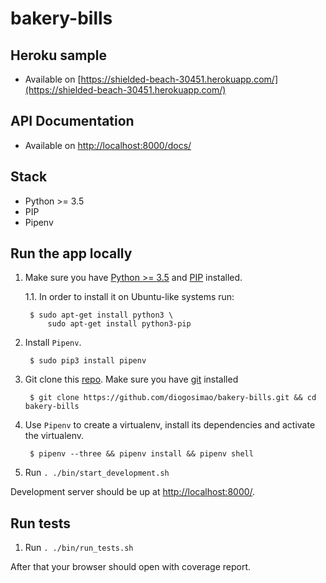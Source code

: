 # bakery-bills

## Heroku sample

- Available on [https://shielded-beach-30451.herokuapp.com/](https://shielded-beach-30451.herokuapp.com/)

## API Documentation

- Available on [http://localhost:8000/docs/](http://127.0.0.1:8000/docs/)

## Stack

- Python >= 3.5
- PIP
- Pipenv

## Run the app locally

1. Make sure you have [Python >= 3.5](https://www.python.org/downloads/source/) and [PIP](https://pip.pypa.io/en/stable/installing/) installed.

    1.1. In order to install it on Ubuntu-like systems run:

        $ sudo apt-get install python3 \
            sudo apt-get install python3-pip

2. Install `Pipenv`.

        $ sudo pip3 install pipenv

3. Git clone this [repo](https://github.com/diogosimao/bakery-bills.git). Make sure you have [git](https://git-scm.com/book/en/v2/Getting-Started-Installing-Git) installed

        $ git clone https://github.com/diogosimao/bakery-bills.git && cd bakery-bills

4. Use `Pipenv` to create a virtualenv, install its dependencies and activate the virtualenv.

        $ pipenv --three && pipenv install && pipenv shell

5. Run `. ./bin/start_development.sh`

Development server should be up at [http://localhost:8000/](http://127.0.0.1:8000/).

## Run tests

1. Run `. ./bin/run_tests.sh` 

After that your browser should open with coverage report. 
